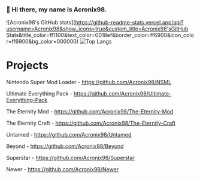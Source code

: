 ### 👋 Hi there, my name is Acronix98. 

![Acronix98's GitHub stats](https://github-readme-stats.vercel.app/api?username=Acronix98&show_icons=true&custom_title=Acronix98'sGitHub Stats&title_color=ff1100&text_color=0018ef&border_color=ff6900&icon_color=ff6900&bg_color=000000)
![Top Langs](https://github-readme-stats.vercel.app/api/top-langs/?username=Acronix98&langs_count=7&card_width=400&title_color=ff1100&text_color=0018ef&border_color=ff6900&bg_color=000000)

# Projects

Nintendo Super Mod Loader - https://github.com/Acronix98/NSML

Ultimate Everything Pack - https://github.com/Acronix98/Ultimate-Everything-Pack

The Eternity Mod - https://github.com/Acronix98/The-Eternity-Mod

The Eternity Craft - https://github.com/Acronix98/The-Eternity-Craft

Untamed - https://github.com/Acronix98/Untamed

Beyond - https://github.com/Acronix98/Beyond

Superstar - https://github.com/Acronix98/Superstar

Newer - https://github.com/Acronix98/Newer
